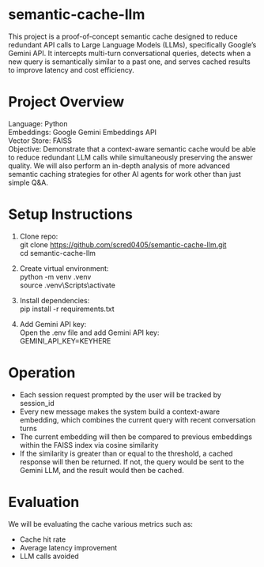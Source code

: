 # semantic-cache-llm
This project is a proof-of-concept semantic cache designed to reduce redundant API calls to Large Language Models (LLMs), specifically Google’s Gemini API. It intercepts multi-turn conversational queries, detects when a new query is semantically similar to a past one, and serves cached results to improve latency and cost efficiency.

# Project Overview
Language: Python
\
Embeddings: Google Gemini Embeddings API
\
Vector Store: FAISS
\
Objective: Demonstrate that a context-aware semantic cache would be able to reduce redundant LLM calls while simultaneously preserving the answer quality. We will also perform an in-depth analysis of more advanced semantic caching strategies for other AI agents for work other than just simple Q&A.

# Setup Instructions
1. Clone repo:
   \
   git clone https://github.com/scred0405/semantic-cache-llm.git
   \
   cd semantic-cache-llm
   
2. Create virtual environment:
   \
   python -m venv .venv
   \
   source .venv\Scripts\activate
   
3. Install dependencies:
   \
   pip install -r requirements.txt
   
4. Add Gemini API key:
   \
   Open the .env file and add Gemini API key:
   \
   GEMINI_API_KEY=KEYHERE

# Operation
- Each session request prompted by the user will be tracked by session_id
- Every new message makes the system build a context-aware embedding, which combines the current query with recent conversation turns
- The current embedding will then be compared to previous embeddings within the FAISS index via cosine similarity
- If the similarity is greater than or equal to the threshold, a cached response will then be returned. If not, the query would be sent to the Gemini LLM, and the result would then be cached.

# Evaluation 
We will be evaluating the cache various metrics such as:
- Cache hit rate
- Average latency improvement
- LLM calls avoided
